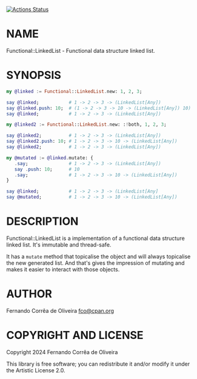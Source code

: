 [![Actions Status](https://github.com/FCO/Functional-LinkedList/actions/workflows/test.yml/badge.svg)](https://github.com/FCO/Functional-LinkedList/actions)

NAME
====

Functional::LinkedList - Functional data structure linked list.

SYNOPSIS
========

```raku
my @linked := Functional::LinkedList.new: 1, 2, 3;

say @linked;           # 1 -> 2 -> 3 -> (LinkedList[Any])
say @linked.push: 10;  # (1 -> 2 -> 3 -> 10 -> (LinkedList[Any]) 10)
say @linked;           # 1 -> 2 -> 3 -> (LinkedList[Any])

my @linked2 := Functional::LinkedList.new: :!both, 1, 2, 3;

say @linked2;          # 1 -> 2 -> 3 -> (LinkedList[Any])
say @linked2.push: 10; # 1 -> 2 -> 3 -> 10 -> (LinkedList[Any])
say @linked2;          # 1 -> 2 -> 3 -> (LinkedList[Any])

my @mutated := @linked.mutate: {
   .say;               # 1 -> 2 -> 3 -> (LinkedList[Any])
   say .push: 10;      # 10
   .say;               # 1 -> 2 -> 3 -> 10 -> (LinkedList[Any])
}

say @linked;           # 1 -> 2 -> 3 -> (LinkedList[Any]
say @mutated;          # 1 -> 2 -> 3 -> 10 -> (LinkedList[Any])
```

DESCRIPTION
===========

Functional::LinkedList is a implementation of a functional data structure linked list. It's immutable and thread-safe.

It has a `mutate` method that topicalise the object and will always topicalise the new generated list. And that's gives the impression of mutating and makes it easier to interact with those objects.

AUTHOR
======

Fernando Corrêa de Oliveira <fco@cpan.org>

COPYRIGHT AND LICENSE
=====================

Copyright 2024 Fernando Corrêa de Oliveira

This library is free software; you can redistribute it and/or modify it under the Artistic License 2.0.

